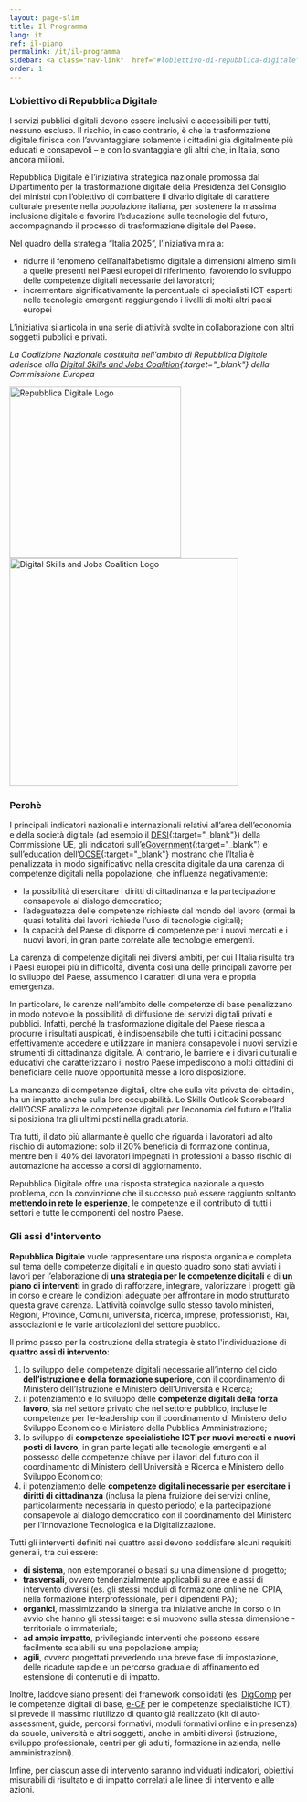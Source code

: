 ```yaml
---
layout: page-slim
title: Il Programma
lang: it
ref: il-piano
permalink: /it/il-programma
sidebar: <a class="nav-link"  href="#lobiettivo-di-repubblica-digitale"><span>L’obiettivo di Repubblica Digitale</span></a> <a class="nav-link"  href="#perchè"><span>Perché</span></a><a class="nav-link"  href="#gli-assi-dintervento"><span>Gli assi d’intervento</span></a>
order: 1
---
```


### L’obiettivo di Repubblica Digitale

I servizi pubblici digitali devono essere inclusivi e accessibili per tutti, nessuno escluso. Il rischio, in caso contrario, è che la trasformazione digitale finisca con l’avvantaggiare solamente i cittadini già digitalmente più educati e consapevoli – e con lo svantaggiare gli altri che, in Italia, sono ancora milioni.

Repubblica Digitale è l’iniziativa strategica nazionale promossa dal Dipartimento per la trasformazione digitale della Presidenza del Consiglio dei ministri con l’obiettivo di combattere il divario digitale di carattere culturale presente nella popolazione italiana, per sostenere la massima inclusione digitale e favorire l’educazione sulle tecnologie del futuro, accompagnando il processo di trasformazione digitale del Paese.

Nel quadro della strategia “Italia 2025”, l’iniziativa mira a:

- ridurre il fenomeno dell’analfabetismo digitale a dimensioni almeno simili a quelle presenti nei Paesi europei di riferimento, favorendo lo sviluppo delle competenze digitali necessarie dei lavoratori;
- incrementare significativamente la percentuale di specialisti ICT esperti nelle tecnologie emergenti raggiungendo i livelli di molti altri paesi europei

L’iniziativa si articola in una serie di attività svolte in collaborazione con altri soggetti pubblici e privati.

*La Coalizione Nazionale costituita nell'ambito di Repubblica Digitale aderisce alla [Digital Skills and Jobs Coalition](https://ec.europa.eu/digital-single-market/en/national-local-coalitions){:target="_blank"} della Commissione Europea*


<img class="img-fluid" alt="Repubblica Digitale Logo" height="300" width="300" src="{{ site.baseurl }}/assets/images/repubblica-digitale-logo-squared-2x.png">
<img class="img-fluid" alt="Digital Skills and Jobs Coalition Logo" height="400" width="400" src="{{ site.baseurl }}/assets/images/digital-skills-and-jobs-coalition.png">

### Perchè

I principali indicatori nazionali e internazionali relativi all’area dell’economia e della società digitale (ad esempio il [DESI](https://ec.europa.eu/digital-single-market/en/desi){:target="_blank"}) della Commissione UE, gli indicatori sull’[eGovernment](https://ec.europa.eu/digital-single-market/en/news/egovernment-benchmark-2019-trust-government-increasingly-important-people){:target="_blank"} e sull’education dell’[OCSE](http://www.oecd.org/skills/){:target="_blank"} mostrano che l’Italia è penalizzata in modo significativo nella crescita digitale da una carenza di competenze digitali nella popolazione, che influenza negativamente:

- la possibilità di esercitare i diritti di cittadinanza e la partecipazione consapevole al dialogo democratico;
- l’adeguatezza delle competenze richieste dal mondo del lavoro (ormai la quasi totalità dei lavori richiede l’uso di tecnologie digitali);
- la capacità del Paese di disporre di competenze per i nuovi mercati e i nuovi lavori, in gran parte correlate alle tecnologie emergenti.

La carenza di competenze digitali nei diversi ambiti, per cui l’Italia risulta tra i Paesi europei più in difficoltà, diventa così una delle principali zavorre per lo sviluppo del Paese, assumendo i caratteri di una vera e propria emergenza.

In particolare, le carenze nell’ambito delle competenze di base penalizzano in modo notevole la possibilità di diffusione dei servizi digitali privati e pubblici. Infatti, perché la trasformazione digitale del Paese riesca a produrre i risultati auspicati, è indispensabile che tutti i cittadini possano effettivamente accedere e utilizzare in maniera consapevole i nuovi servizi e strumenti di cittadinanza digitale. Al contrario, le barriere e i divari culturali e educativi che caratterizzano il nostro Paese impediscono a molti cittadini di beneficiare delle nuove opportunità messe a loro disposizione.

La mancanza di competenze digitali, oltre che sulla vita privata dei cittadini, ha un impatto anche sulla loro occupabilità. Lo Skills Outlook Scoreboard dell’OCSE analizza le competenze digitali per l’economia del futuro e l’Italia si posiziona tra gli ultimi posti nella graduatoria.

Tra tutti, il dato più allarmante è quello che riguarda i lavoratori ad alto rischio di automazione: solo il 20% beneficia di formazione continua, mentre ben il 40% dei lavoratori impegnati in professioni a basso rischio di automazione ha accesso a corsi di aggiornamento.

Repubblica Digitale offre una risposta strategica nazionale a questo problema, con la convinzione che il successo può essere raggiunto soltanto **mettendo in rete le esperienze**, le competenze e il contributo di tutti i settori e tutte le componenti del nostro Paese.



### Gli assi d'intervento

**Repubblica Digitale** vuole rappresentare una risposta organica e completa sul tema delle competenze digitali e in questo quadro sono stati avviati i lavori per l’elaborazione di **una strategia per le competenze digitali** e di **un piano di interventi** in grado di rafforzare, integrare, valorizzare i progetti già in corso e creare le condizioni adeguate per affrontare in modo strutturato questa grave carenza. L’attività coinvolge sullo stesso tavolo ministeri, Regioni, Province, Comuni, università, ricerca, imprese, professionisti, Rai, associazioni e le varie articolazioni del settore pubblico.

Il primo passo per la costruzione della strategia è stato l'individuazione di **quattro assi di intervento**:

1.  lo sviluppo delle competenze digitali necessarie all’interno del ciclo **dell’istruzione e della formazione superiore**, con il coordinamento di Ministero dell’Istruzione e Ministero dell’Università e Ricerca;    
2.  il potenziamento e lo sviluppo delle **competenze digitali della forza lavoro**, sia nel settore privato che nel settore pubblico, incluse le competenze per l’e-leadership con il coordinamento di Ministero dello Sviluppo Economico e Ministero della Pubblica Amministrazione;
3.  lo sviluppo di **competenze specialistiche ICT per nuovi mercati e nuovi posti di lavoro**, in gran parte legati alle tecnologie emergenti e al possesso delle competenze chiave per i lavori del futuro con il coordinamento di Ministero dell’Università e Ricerca e Ministero dello Sviluppo Economico;
4.  il potenziamento delle **competenze digitali necessarie per esercitare i diritti di cittadinanza** (inclusa la piena fruizione dei servizi online, particolarmente necessaria in questo periodo) e la partecipazione consapevole al dialogo democratico con il coordinamento del Ministero per l’Innovazione Tecnologica e la Digitalizzazione.
    
Tutti gli interventi definiti nei quattro assi devono soddisfare alcuni requisiti generali, tra cui essere:

-   **di sistema**, non estemporanei o basati su una dimensione di progetto;
-   **trasversali**, ovvero tendenzialmente applicabili su aree e assi di intervento diversi (es. gli stessi moduli di formazione online nei CPIA, nella formazione interprofessionale, per i dipendenti PA);
-   **organici**, massimizzando la sinergia tra iniziative anche in corso o in avvio che hanno gli stessi target e si muovono sulla stessa dimensione - territoriale o immateriale;
-   **ad ampio impatto**, privilegiando interventi che possono essere facilmente scalabili su una popolazione ampia;
-   **agili**, ovvero progettati prevedendo una breve fase di impostazione, delle ricadute rapide e un percorso graduale di affinamento ed estensione di contenuti e di impatto.
    

Inoltre, laddove siano presenti dei framework consolidati  (es. [DigComp](https://www.agid.gov.it/sites/default/files/repository_files/digcomp2-1_ita.pdf) per le competenze digitali di base, [e-CF](https://www.agid.gov.it/it/agenzia/competenze-digitali) per le competenze specialistiche ICT), si prevede il massimo riutilizzo di quanto già realizzato (kit di auto-assessment, guide, percorsi formativi, moduli formativi online e in presenza) da scuole, università e altri soggetti, anche in ambiti diversi (istruzione, sviluppo professionale, centri per gli adulti, formazione in azienda, nelle amministrazioni).

Infine, per ciascun asse di intervento saranno individuati indicatori, obiettivi misurabili di risultato e di impatto correlati alle linee di intervento e alle azioni.